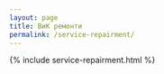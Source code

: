 ```yaml
---
layout: page
title: ВиК ремонти
permalink: /service-repairment/
---
```


{% include service-repairment.html %}